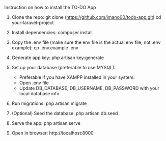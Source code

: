 Instruction on how to install the TO-DO App

1. Clone the repo:
   git clone (https://github.com/imano00/todo-app.git)
   cd your-laravel-project

2. Install dependencies:
   composer install

3. Copy the .env file (make sure the env file is the actual env file, not .env example):
   cp .env.example .env

4. Generate app key:
   php artisan key:generate

5. Set up your database (preferable to use MYSQL):
   - Preferable if you have XAMPP installed in your system.
   - Open .env file
   - Update DB_DATABASE, DB_USERNAME, DB_PASSWORD with your local database info

6. Run migrations:
   php artisan migrate

7. (Optional) Seed the database:
   php artisan db:seed

8. Serve the app:
   php artisan serve

9. Open in browser:
   http://localhost:8000
